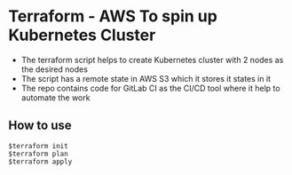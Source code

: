 # Terraform - AWS To spin up Kubernetes Cluster

- The terraform script helps to create Kubernetes cluster with 2 nodes as the desired nodes
- The script has a remote state in AWS S3 which it stores it states in it
- The repo contains code for GitLab CI as the CI/CD tool where it help to automate the work 


## How to use
```
$terraform init
$terraform plan 
$terraform apply 
```
